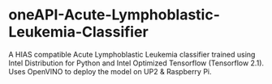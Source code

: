# oneAPI-Acute-Lymphoblastic-Leukemia-Classifier
A HIAS compatible Acute Lymphoblastic Leukemia classifier trained using Intel Distribution for Python and Intel Optimized Tensorflow (Tensorflow 2.1). Uses OpenVINO to deploy the model on UP2 &amp; Raspberry Pi.
